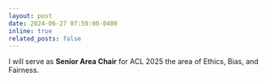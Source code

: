 ```yaml
---
layout: post
date: 2024-06-27 07:59:00-0400
inline: true
related_posts: false
---
```


I will serve as **Senior Area Chair** for ACL 2025 the area of Ethics, Bias, and Fairness.
